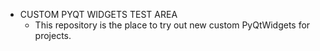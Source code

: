 + CUSTOM PYQT WIDGETS TEST AREA
  - This repository is the place to try out new custom PyQtWidgets for projects.
